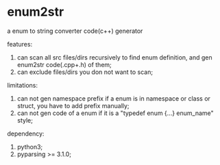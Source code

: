 # enum2str
a enum to string converter code(c++) generator

features:
1. can scan all src files/dirs recursively to find enum definition, and gen enum2str code(.cpp+.h) of them;
2. can exclude files/dirs you don not want to scan;

limitations:
1. can not gen namespace prefix if a enum is in namespace or class or struct, you have to add prefix manually;
2. can not gen code of a enum if it is a "typedef enum {...} enum_name" style;

dependency:
1. python3;
2. pyparsing >= 3.1.0;
